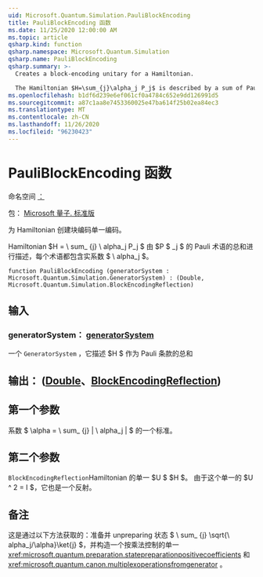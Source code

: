 ```yaml
---
uid: Microsoft.Quantum.Simulation.PauliBlockEncoding
title: PauliBlockEncoding 函数
ms.date: 11/25/2020 12:00:00 AM
ms.topic: article
qsharp.kind: function
qsharp.namespace: Microsoft.Quantum.Simulation
qsharp.name: PauliBlockEncoding
qsharp.summary: >-
  Creates a block-encoding unitary for a Hamiltonian.

  The Hamiltonian $H=\sum_{j}\alpha_j P_j$ is described by a sum of Pauli terms $P_j$, each with real coefficient $\alpha_j$.
ms.openlocfilehash: b1df6d239e6ef061cf0a4784c652e9dd126991d5
ms.sourcegitcommit: a87c1aa8e7453360025e47ba614f25b02ea84ec3
ms.translationtype: MT
ms.contentlocale: zh-CN
ms.lasthandoff: 11/26/2020
ms.locfileid: "96230423"
---
```

# <a name="pauliblockencoding-function"></a>PauliBlockEncoding 函数

命名空间 [：](xref:Microsoft.Quantum.Simulation)

包： [Microsoft 量子. 标准版](https://nuget.org/packages/Microsoft.Quantum.Standard)


为 Hamiltonian 创建块编码单一编码。

Hamiltonian $H = \ sum_ {j} \ alpha_j P_j $ 由 $P $ _j $ 的 Pauli 术语的总和进行描述，每个术语都包含实系数 $ \ alpha_j $。

```qsharp
function PauliBlockEncoding (generatorSystem : Microsoft.Quantum.Simulation.GeneratorSystem) : (Double, Microsoft.Quantum.Simulation.BlockEncodingReflection)
```


## <a name="input"></a>输入

### <a name="generatorsystem--generatorsystem"></a>generatorSystem： [generatorSystem](xref:Microsoft.Quantum.Simulation.GeneratorSystem)

一个 `GeneratorSystem` ，它描述 $H $ 作为 Pauli 条款的总和



## <a name="output--doubleblockencodingreflection"></a>输出： ([Double](xref:microsoft.quantum.lang-ref.double)、[BlockEncodingReflection](xref:Microsoft.Quantum.Simulation.BlockEncodingReflection)) 

## <a name="first-parameter"></a>第一个参数

系数 $ \alpha = \ sum_ {j} | \ alpha_j | $ 的一个标准。

## <a name="second-parameter"></a>第二个参数

`BlockEncodingReflection`Hamiltonian 的单一 $U $ $H $。 由于这个单一的 $U ^ 2 = I $，它也是一个反射。

## <a name="remarks"></a>备注

这是通过以下方法获取的：准备并 unpreparing 状态 $ \ sum_ {j} \sqrt{\ alpha_j/\alpha}\ket{j} $，并构造一个按乘法控制的单一 <xref:microsoft.quantum.preparation.statepreparationpositivecoefficients> 和 <xref:microsoft.quantum.canon.multiplexoperationsfromgenerator> 。